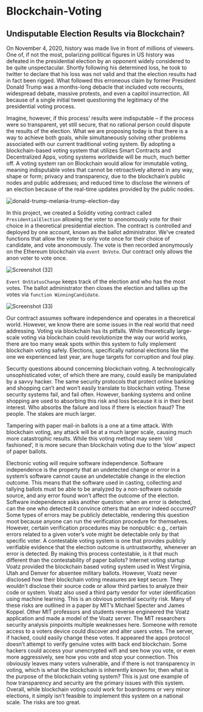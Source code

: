 # Blockchain-Voting
## Undisputable Election Results via Blockchain?

  On November 4, 2020, history was made live in front of millions of viewers. One of, if not the most, polarizing political figures in US history was defeated in the presidential election by an opponent widely considered to be quite unspectacular. Shortly following his determined loss, he took to twitter to declare that his loss was not valid and that the election results had in fact been rigged. What followed this erroneous claim by former President Donald Trump was a months-long debacle that included vote recounts, widespread debate, massive protests, and even a capitol insurrection. All because of a single initial tweet questioning the legitimacy of the presidential voting process.

  Imagine, however, if this process’ results were indisputable – if the process were so transparent, yet still secure, that no rational person could dispute the results of the election. What we are proposing today is that there is a way to achieve both goals, while simultaneously solving other problems associated with our current traditional voting system. By adopting a blockchain-based voting system that utilizes Smart Contracts and Decentralized Apps, voting systems worldwide will be much, much better off. A voting system ran on Blockchain would allow for immutable voting, meaning indisputable votes that cannot be retroactively altered in any way, shape or form; privacy and transparency, due to the blockchain’s public nodes and public addresses; and reduced time to disclose the winners of an election because of the real-time updates provided by the public nodes.
  
  ![donald-trump-melania-trump-election-day](https://user-images.githubusercontent.com/78872373/129480814-823d5281-0fe2-462c-8600-de328d850f23.jpg)

In this project, we created a Solidity voting contract called `PresidentialElection` allowing the voter to anonomously vote for their choice in a theoretical presidential election. The contract is controlled and deployed by one account, known as the ballot administrator. We've created functions that allow the voter to only vote once for their choice of candidate, and vote anonomously. The vote is then recorded anonymously on the Ethereum blockchain via `event OnVote`. Our contract only allows the anon voter to vote once. 

![Screenshot (32)](https://user-images.githubusercontent.com/78872373/129481213-e09c1d1a-058d-4809-b66a-f6cb7d4bf393.png)

`Event OnStatusChange` keeps track of the election and who has the most votes. The ballot administrator then closes the election and tallies up the votes via `function WinningCandidate`. 

![Screenshot (33)](https://user-images.githubusercontent.com/78872373/129481372-b9b8ad37-ec54-454c-99b7-311bff5d2d6d.png)

Our contract assumes software independence and operates in a theoretical world. However, we know there are some issues in the real world that need addressing. Voting via blockchain has its pitfalls. While theoretically large-scale voting via blockchain could revolutionize the way our world works, there are too many weak spots within this system to fully implement blockchain voting safely. Elections, specifically national elections like the one we experienced last year, are huge targets for corruption and foul play.

Security questions abound concerning blockchain voting. A technologically unsophisticated voter, of which there are many, could easily be manipulated by a savvy hacker. The same security protocols that protect online banking and shopping can’t and won’t easily translate to blockchain voting. These security systems fail, and fail often. However, banking systems and online shopping are used to absorbing this risk and loss because it is in their best interest. Who absorbs the failure and loss if there is election fraud? The people. The stakes are much larger. 
	
Tampering with paper mail-in ballots is a one at a time attack. With blockchain voting, any attack will be at a much larger scale, causing much more catastrophic results. While this voting method may seem ‘old fashioned’, it is more secure than blockchain voting due to the ‘slow’ aspect of paper ballots. 
	
Electronic voting will require software independence. Software independence is the property that an undetected change or error in a system’s software cannot cause an undetectable change in the election outcome. This means that the software used in casting, collecting and tallying ballots must be able to be analyzed by a non-software outside source, and any error found won’t affect the outcome of the election. Software independence asks another question: when an error is detected, can the one who detected it convince others that an error indeed occurred? Some types of errors may be publicly detectable, rendering this question moot because anyone can run the verification procedure for themselves. However, certain verification procedures may be nonpublic: e.g., certain errors related to a given voter’s vote might be detectable only by that specific voter. A contestable voting system is one that provides publicly verifiable evidence that the election outcome is untrustworthy, whenever an error is detected. By making this process contestable, is it that much different than the contestability of paper ballots? Internet voting startup Voatz provided the blockchain based voting system used in West Virginia, Utah and Denver for absentee military ballots. However, Voatz never disclosed how their blockchain voting measures are kept secure. They wouldn’t disclose their source code or allow third parties to analyze their code or system. Voatz also used a third party vendor for voter identification using machine learning. This is an obvious potential security risk. Many of these risks are outlined in a paper by MIT’s Michael Specter and James Koppel. Other MIT professors and students reverse engineered the Voatz application and made a model of the Voatz server. The MIT researchers security analysis pinpoints multiple weaknesses here.  Someone with remote access to a voters device could discover and alter users votes. The server, if hacked, could easily change these votes. It appeared the apps protocol doesn’t attempt to verify genuine votes with back end blockchain. Some hackers could access your unencrypted wifi and see how you vote, or even more aggressively, see how you vote and stop your connection. This obviously leaves many voters vulnerable, and if there is not transparency in voting, which is what the blockchain is inherently known for, then what is the purpose of the blockchain voting system? This is just one example of how transparency and security are the primary issues with this system. Overall, while blockchain voting could work for boardrooms or very minor elections, it simply isn’t feasible to implement this system on a national scale. The risks are too great. 






  
  


